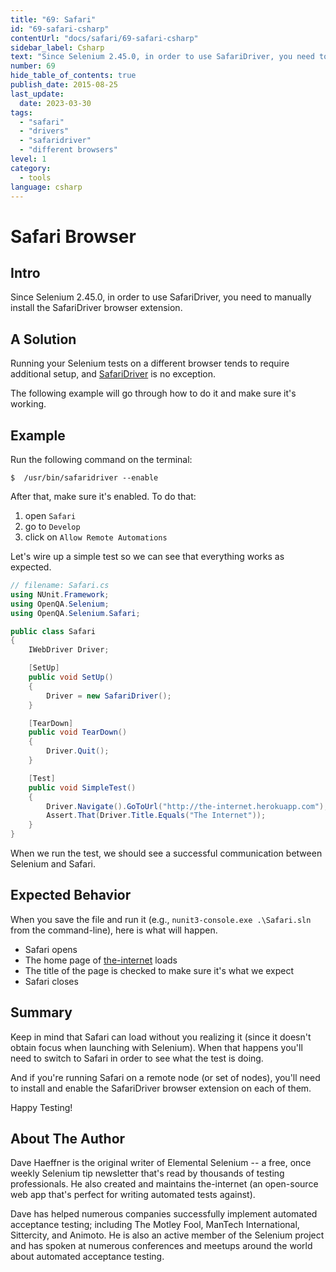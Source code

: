 ```yaml
---
title: "69: Safari"
id: "69-safari-csharp"
contentUrl: "docs/safari/69-safari-csharp"
sidebar_label: Csharp
text: "Since Selenium 2.45.0, in order to use SafariDriver, you need to manually install the SafariDriver browser extension."
number: 69
hide_table_of_contents: true
publish_date: 2015-08-25
last_update:
  date: 2023-03-30
tags:
  - "safari"
  - "drivers"
  - "safaridriver"
  - "different browsers"
level: 1
category:
  - tools
language: csharp
---
```


# Safari Browser

## Intro

Since Selenium 2.45.0, in order to use SafariDriver, you need to manually install the SafariDriver browser extension.

## A Solution

Running your Selenium tests on a different browser tends to require additional setup, and [SafariDriver](https://github.com/SeleniumHQ/selenium/wiki/SafariDriver) is no exception.

The following example will go through how to do it and make sure it's working.

## Example

Run the following command on the terminal:

`$  /usr/bin/safaridriver --enable`

After that, make sure it's enabled. To do that:

1. open `Safari`
2. go to `Develop`
3. click on `Allow Remote Automations`

Let's wire up a simple test so we can see that everything works as expected.

```csharp
// filename: Safari.cs
using NUnit.Framework;
using OpenQA.Selenium;
using OpenQA.Selenium.Safari;

public class Safari
{
    IWebDriver Driver;

    [SetUp]
    public void SetUp()
    {
        Driver = new SafariDriver();
    }

    [TearDown]
    public void TearDown()
    {
        Driver.Quit();
    }

    [Test]
    public void SimpleTest()
    {
        Driver.Navigate().GoToUrl("http://the-internet.herokuapp.com");
        Assert.That(Driver.Title.Equals("The Internet"));
    }
}
```

When we run the test, we should see a successful communication between Selenium and Safari.

## Expected Behavior

When you save the file and run it (e.g., `nunit3-console.exe .\Safari.sln` from the command-line), here is what will happen.

- Safari opens
- The home page of [the-internet](http://github.com/tourdedave/the-internet) loads
- The title of the page is checked to make sure it's what we expect
- Safari closes

## Summary

Keep in mind that Safari can load without you realizing it (since it doesn't obtain focus when launching with Selenium). When that happens you'll need to switch to Safari in order to see what the test is doing.

And if you're running Safari on a remote node (or set of nodes), you'll need to install and enable the SafariDriver browser extension on each of them.

Happy Testing!

## About The Author

Dave Haeffner is the original writer of Elemental Selenium -- a free, once weekly Selenium tip newsletter that's read by thousands of testing professionals. He also created and maintains the-internet (an open-source web app that's perfect for writing automated tests against).

Dave has helped numerous companies successfully implement automated acceptance testing; including The Motley Fool, ManTech International, Sittercity, and Animoto. He is also an active member of the Selenium project and has spoken at numerous conferences and meetups around the world about automated acceptance testing.
